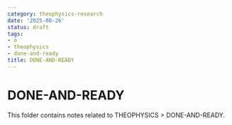 ```yaml
---
category: theophysics-research
date: '2025-08-26'
status: draft
tags:
- o
- theophysics
- done-and-ready
title: DONE-AND-READY
---
```

   
# DONE-AND-READY   
   
This folder contains notes related to THEOPHYSICS > DONE-AND-READY.